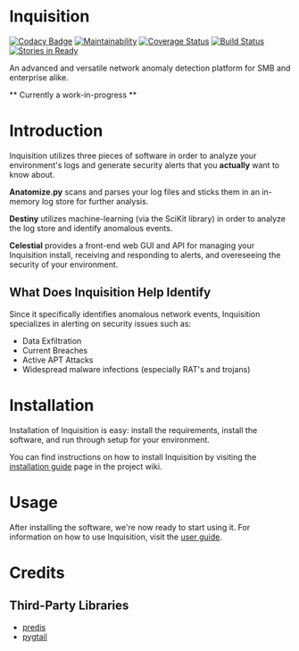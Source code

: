 # Inquisition
[![Codacy Badge](https://api.codacy.com/project/badge/Grade/528dcd48a63f4ca0b321814d4577aa52)](https://www.codacy.com/app/magneticstain/Inquisition?utm_source=github.com&amp;utm_medium=referral&amp;utm_content=magneticstain/Inquisition&amp;utm_campaign=Badge_Grade)
[![Maintainability](https://api.codeclimate.com/v1/badges/1ea690d01f5ee5f1ec88/maintainability)](https://codeclimate.com/github/magneticstain/Inquisition/maintainability)
[![Coverage Status](https://coveralls.io/repos/github/magneticstain/Inquisition/badge.svg?branch=master)](https://coveralls.io/github/magneticstain/Inquisition?branch=master)
[![Build Status](https://travis-ci.org/magneticstain/Inquisition.svg?branch=master)](https://travis-ci.org/magneticstain/Inquisition)
[![Stories in Ready](https://badge.waffle.io/magneticstain/Inquisition.svg?label=ready&title=Ready)](http://waffle.io/magneticstain/Inquisition)

An advanced and versatile network anomaly detection platform for SMB and enterprise alike.

** Currently a work-in-progress **

# Introduction
Inquisition utilizes three pieces of software in order to analyze your environment's logs and generate security alerts
that you **actually** want to know about.

**Anatomize.py** scans and parses your log files and sticks them in an in-memory log store for further analysis.

**Destiny** utilizes machine-learning (via the SciKit library) in order to analyze the log store and identify anomalous events.

**Celestial** provides a front-end web GUI and API for managing your Inquisition install, receiving and responding to alerts, and 
overeseeing the security of your environment.

## What Does Inquisition Help Identify
Since it specifically identifies anomalous network events, Inquisition specializes in alerting on security issues such as:
* Data Exfiltration
* Current Breaches
* Active APT Attacks
* Widespread malware infections (especially RAT's and trojans)

# Installation
Installation of Inquisition is easy: install the requirements, install the software, and run through setup for your environment.

You can find instructions on how to install Inquisition by visiting the [installation guide](https://github.com/magneticstain/Inquisition/wiki/Installing-Inquisition-Suite) page in the project wiki.

# Usage
After installing the software, we're now ready to start using it. For information on how to use Inquisition, visit the [user guide](https://github.com/magneticstain/Inquisition/wiki/Inquisition-User-Guide).

# Credits
## Third-Party Libraries
* [predis](https://github.com/nrk/predis)
* [pygtail](https://github.com/bgreenlee/pygtail)